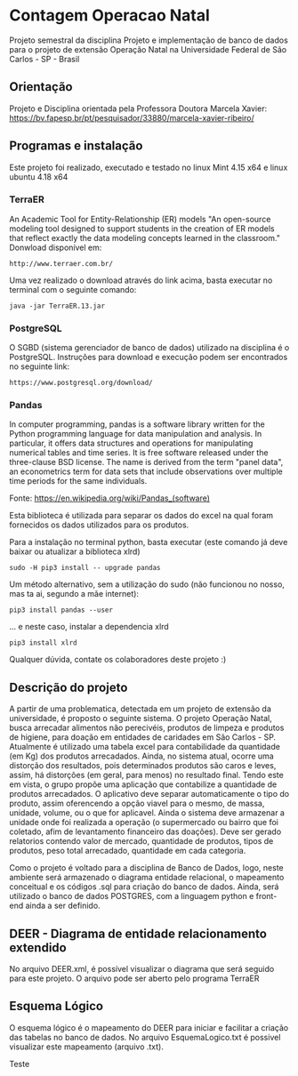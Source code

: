 # Contagem Operacao Natal

Projeto semestral da disciplina Projeto e implementação de banco de dados para o projeto de extensão Operação Natal na Universidade Federal de São Carlos - SP - Brasil

## Orientação

Projeto e Disciplina orientada pela Professora Doutora Marcela Xavier: https://bv.fapesp.br/pt/pesquisador/33880/marcela-xavier-ribeiro/

## Programas e instalação

Este projeto foi realizado, executado e testado no linux Mint 4.15 x64 e linux ubuntu 4.18 x64 

### TerraER

An Academic Tool for Entity-Relationship (ER) models
"An open-source modeling tool designed to support students in the creation of ER models that reflect exactly the data modeling concepts learned in the classroom."
Donwload disponível em:

```
http://www.terraer.com.br/
```

Uma vez realizado o download através do link acima, basta executar no terminal com o seguinte comando:

```
java -jar TerraER.13.jar
```

### PostgreSQL

O SGBD (sistema gerenciador de banco de dados) utilizado na disciplina é o PostgreSQL.
Instruções para download e execução podem ser encontrados no seguinte link:

```
https://www.postgresql.org/download/
```

### Pandas

In computer programming, pandas is a software library written for the Python programming language for data manipulation and analysis. In particular, it offers data structures and operations for manipulating numerical tables and time series. It is free software released under the three-clause BSD license. The name is derived from the term "panel data", an econometrics term for data sets that include observations over multiple time periods for the same individuals.

Fonte: https://en.wikipedia.org/wiki/Pandas_(software)

Esta biblioteca é utilizada para separar os dados do excel na qual foram fornecidos os dados utilizados para os produtos.

Para a instalação no terminal python, basta executar (este comando já deve baixar ou atualizar a biblioteca xlrd)

```
sudo -H pip3 install -- upgrade pandas
```

Um método alternativo, sem a utilização do sudo (não funcionou no nosso, mas ta ai, segundo a mãe internet):

```
pip3 install pandas --user
```

... e neste caso, instalar a dependencia xlrd

```
pip3 install xlrd
```


Qualquer dúvida, contate os colaboradores deste projeto :)


## Descrição do projeto

A partir de uma problematica, detectada em um projeto de extensão da universidade, é proposto o seguinte sistema. O projeto Operação Natal, busca arrecadar alimentos não perecivéis, produtos de limpeza e produtos de higiene, para doação em entidades de caridades em São Carlos - SP. Atualmente é utilizado uma tabela excel para contabilidade da quantidade (em Kg) dos produtos arrecadados. Ainda, no sistema atual, ocorre uma distorção dos resultados, pois determinados produtos são caros e leves, assim, há distorções (em geral, para menos) no resultado final. 
Tendo este em vista, o grupo propõe uma aplicação que contabilize a quantidade de produtos arrecadados. O aplicativo deve separar automaticamente o tipo do produto, assim oferencendo a opção viavel para o mesmo, de massa, unidade, volume, ou o que for aplicavel. Ainda o sistema deve armazenar a unidade onde foi realizada a operação (o supermercado ou bairro que foi coletado, afim de levantamento financeiro das doações).
Deve ser gerado relatorios contendo valor de mercado, quantidade de produtos, tipos de produtos, peso total arrecadado,  quantidade em cada categoria.

Como o projeto é voltado para a disciplina de Banco de Dados, logo, neste ambiente será armazenado o diagrama entidade relacional, o mapeamento conceitual e os códigos .sql para criação do banco de dados.
Ainda, será utilizado o banco de dados POSTGRES, com a linguagem python e front-end ainda a ser definido.

## DEER - Diagrama de entidade relacionamento extendido

No arquivo DEER.xml, é possível visualizar o diagrama que será seguido para este projeto. O arquivo pode ser aberto pelo programa TerraER

## Esquema Lógico

O esquema lógico é o mapeamento do DEER para iniciar e facilitar a criação das tabelas no banco de dados. No arquivo EsquemaLogico.txt é possivel visualizar este mapeamento (arquivo .txt).


Teste